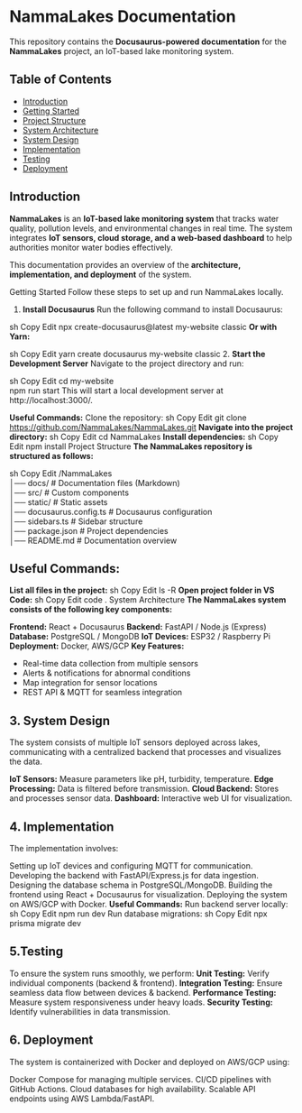 # NammaLakes Documentation  

This repository contains the **Docusaurus-powered documentation** for the **NammaLakes** project, an IoT-based lake monitoring system.  

## Table of Contents  
- [Introduction](#introduction)  
- [Getting Started](#getting-started)  
- [Project Structure](#project-structure)  
- [System Architecture](#system-architecture)  
- [System Design](#system-design)  
- [Implementation](#implementation)  
- [Testing](#testing)  
- [Deployment](#deployment)  

## Introduction  

**NammaLakes** is an **IoT-based lake monitoring system** that tracks water quality, pollution levels, and environmental changes in real time. The system integrates **IoT sensors, cloud storage, and a web-based dashboard** to help authorities monitor water bodies effectively.  

This documentation provides an overview of the **architecture, implementation, and deployment** of the system.  

Getting Started
Follow these steps to set up and run NammaLakes locally.

1. **Install Docusaurus**
Run the following command to install Docusaurus:

sh
Copy
Edit
npx create-docusaurus@latest my-website classic
**Or with Yarn:**

sh
Copy
Edit
yarn create docusaurus my-website classic
2. **Start the Development Server**
Navigate to the project directory and run:

sh
Copy
Edit
cd my-website  
npm run start
This will start a local development server at http://localhost:3000/.

**Useful Commands:**
Clone the repository:
sh
Copy
Edit
git clone https://github.com/NammaLakes/NammaLakes.git
**Navigate into the project directory:**
sh
Copy
Edit
cd NammaLakes
**Install dependencies:**
sh
Copy
Edit
npm install
Project Structure
**The NammaLakes repository is structured as follows:**

sh
Copy
Edit
/NammaLakes  
│── docs/                    # Documentation files (Markdown)  
│── src/                     # Custom components  
│── static/                  # Static assets  
│── docusaurus.config.ts      # Docusaurus configuration  
│── sidebars.ts               # Sidebar structure  
│── package.json              # Project dependencies  
│── README.md                 # Documentation overview  
## Useful Commands:
**List all files in the project:**
sh
Copy
Edit
ls -R
**Open project folder in VS Code:**
sh
Copy
Edit
code .
System Architecture
**The NammaLakes system consists of the following key components:**

**Frontend:** React + Docusaurus
**Backend:** FastAPI / Node.js (Express)
**Database:** PostgreSQL / MongoDB
**IoT Devices:** ESP32 / Raspberry Pi
**Deployment:** Docker, AWS/GCP
**Key Features:**
- Real-time data collection from multiple sensors
- Alerts & notifications for abnormal conditions
- Map integration for sensor locations
- REST API & MQTT for seamless integration

 ## 3. System Design
The system consists of multiple IoT sensors deployed across lakes, communicating with a centralized backend that processes and visualizes the data.

**IoT Sensors:** Measure parameters like pH, turbidity, temperature.
**Edge Processing:** Data is filtered before transmission.
**Cloud Backend:** Stores and processes sensor data.
**Dashboard:** Interactive web UI for visualization.

## 4. Implementation
The implementation involves:

Setting up IoT devices and configuring MQTT for communication.
Developing the backend with FastAPI/Express.js for data ingestion.
Designing the database schema in PostgreSQL/MongoDB.
Building the frontend using React + Docusaurus for visualization.
Deploying the system on AWS/GCP with Docker.
**Useful Commands:**
Run backend server locally:
sh
Copy
Edit
npm run dev
Run database migrations:
sh
Copy
Edit
npx prisma migrate dev


## 5.Testing
To ensure the system runs smoothly, we perform:
**Unit Testing:** Verify individual components (backend & frontend).
**Integration Testing:** Ensure seamless data flow between devices & backend.
**Performance Testing:** Measure system responsiveness under heavy loads.
**Security Testing:** Identify vulnerabilities in data transmission.

## 6. Deployment
The system is containerized with Docker and deployed on AWS/GCP using:

Docker Compose for managing multiple services.
CI/CD pipelines with GitHub Actions.
Cloud databases for high availability.
Scalable API endpoints using AWS Lambda/FastAPI.